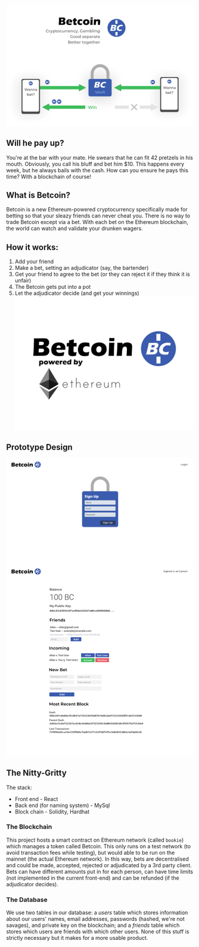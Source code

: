 
![Betcoin: Cryptocurrency, Gambling - Good separate, Better together](https://raw.githubusercontent.com/carsonalh/betcoin/master/landing.png)
## Will he pay up?
You're at the bar with your mate. He swears that he can fit 42 pretzels in his mouth. Obviously, you call his bluff and bet him $10. This happens every week, but he always bails with the cash. How can you ensure he pays this time? With a blockchain of course!

## What is Betcoin?
Betcoin is a new Ethereum-powered cryptocurrency specifically made for betting so that your sleazy friends can never cheat you. There is no way to trade Betcoin except via a bet. With each bet on the Ethereum blockchain, the world can watch and validate your drunken wagers.

## How it works:
1. Add your friend
2. Make a bet, setting an adjudicator (say, the bartender)
3. Get your friend to agree to the bet (or they can reject it if they think it is unfair)
4. The Betcoin gets put into a pot
5. Let the adjudicator decide (and get your winnings)
![Betcoin - Powered by Ethereum](https://raw.githubusercontent.com/carsonalh/betcoin/master/power.png)
## Prototype Design
![Login Page](https://raw.githubusercontent.com/carsonalh/betcoin/master/prototype1.png)
![Main Page](https://raw.githubusercontent.com/carsonalh/betcoin/master/prototype2.png)

## The Nitty-Gritty
The stack:
- Front end - React
- Back end (for naming system) - MySql
- Block chain - Solidity, Hardhat
### The Blockchain
This project hosts a smart contract on Ethereum network (called `bookie`) which manages a token called Betcoin. This only runs on a test network (to avoid transaction fees while testing), but would able to be run on the mainnet (the actual Ethereum network). In this way, bets are decentralised and could be made, accepted, rejected or adjudicated by a 3rd party client. Bets can have different amounts put in for each person, can have time limits (not implemented in the current front-end) and can be refunded (if the adjudicator decides).
### The Database

We use two tables in our database: a *users* table which stores information about our users' names, email addresses, passwords (hashed, we're not savages), and private key on the blockchain; and a *friends* table which stores which users are friends with which other users. None of this stuff is strictly necessary but it makes for a more usable product.

